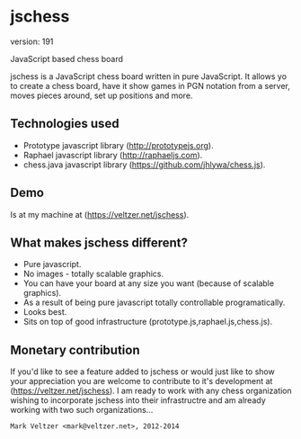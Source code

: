 jschess
=======

version: 191

JavaScript based chess board

jschess is a JavaScript chess board written in pure JavaScript.
It allows yo to create a chess board, have it show games in PGN
notation from a server, moves pieces around, set up positions
and more.

Technologies used
-----------------
* Prototype javascript library (http://prototypejs.org).
* Raphael javascript library (http://raphaeljs.com).
* chess.java javascript library (https://github.com/jhlywa/chess.js).

Demo
----
Is at my machine at (https://veltzer.net/jschess).

What makes jschess different?
-----------------------------
* Pure javascript.
* No images - totally scalable graphics.
* You can have your board at any size you want (because of scalable graphics).
* As a result of being pure javascript totally controllable programatically.
* Looks best.
* Sits on top of good infrastructure (prototype.js,raphael.js,chess.js).

Monetary contribution
---------------------
If you'd like to see a feature added to jschess or would just like to show
your appreciation you are welcome to contribute to it's development at
(https://veltzer.net/jschess).
I am ready to work with any chess organization wishing to incorporate jschess
into their infrastructre and am already working with two such organizations...

	Mark Veltzer <mark@veltzer.net>, 2012-2014

